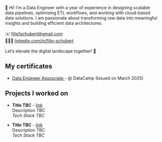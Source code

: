 <br /> <br />
👋 Hi! I'm a Data Engineer with a year of experience in designing scalable data pipelines, optimising ETL workflows, and working with cloud-based data solutions. I am passionate about transforming raw data into meaningful insights and building efficient data architectures.
<br /> <br />
✉️ <a href="mailto:filip1schubert@gmail.com">filip1schubert@gmail.com</a>
<br />
👨🏼‍💼 <a href="https://linkedin.com/in/filip-schubert">linkedin.com/in/filip-schubert</a>
<br /> <br />
Let’s elevate the digital landscape together! 🚀</p>

<h2 id="my-certificates">My certificates</h2>

<ul>
  <li><a href="https://www.datacamp.com/certificate/DEA0017776962365">Data Engineer Assosciate </a> - @ DataCamp</strong> (Issued on March 2025)</li>
</ul>

<h2 id="projects-i-worked-on">Projects I worked on</h2>

<ul>
  <li>
    <p><strong>Title TBC</strong> - <a href="https://www.pearson.com/languages/test-takers/pearson-english-international-certificate.html">link</a><br />
Description TBC<br />
<em>Tech Stack TBC</em></p>
  </li>
  <li>
    <p><strong>Title TBC</strong> - <a href="https://withcl.com/">link</a><br />
Description TBC</a><br />
<em>Tech Stack TBC</em></p>
  </li>
</ul>
